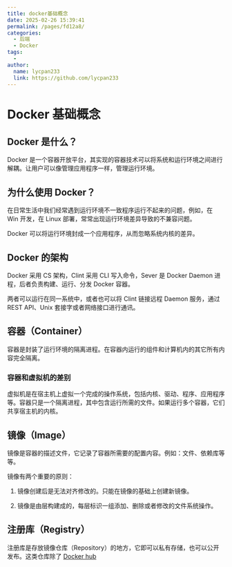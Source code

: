 ```yaml
---
title: docker基础概念
date: 2025-02-26 15:39:41
permalink: /pages/fd12a8/
categories:
  - 后端
  - Docker
tags:
  - 
author: 
  name: lycpan233
  link: https://github.com/lycpan233
---
```



# Docker 基础概念
## Docker 是什么？

Docker 是一个容器开放平台，其实现的容器技术可以将系统和运行环境之间进行解耦。让用户可以像管理应用程序一样，管理运行环境。

## 为什么使用 Docker？

在日常生活中我们经常遇到运行环境不一致程序运行不起来的问题，例如，在 Win 开发，在 Linux 部署，常常出现运行环境差异导致的不兼容问题。

Docker 可以将运行环境封成一个应用程序，从而忽略系统内核的差异。

## Docker 的架构

Docker 采用 CS 架构，Clint 采用 CLI 写入命令，Sever 是 Docker Daemon 进程，后者负责构建、运行、分发 Docker 容器。

两者可以运行在同一系统中，或者也可以将 Clint 链接远程 Daemon 服务，通过 REST API、Unix 套接字或者网络接口进行通讯。


## 容器（Container）

容器是封装了运行环境的隔离进程。在容器内运行的组件和计算机内的其它所有内容完全隔离。

### 容器和虚拟机的差别

虚拟机是在宿主机上虚拟一个完成的操作系统，包括内核、驱动、程序、应用程序等。容器只是一个隔离进程，其中包含运行所需的文件。如果运行多个容器，它们共享宿主机的内核。


## 镜像（Image）

镜像是容器的描述文件，它记录了容器所需要的配置内容。例如：文件、依赖库等等。

镜像有两个重要的原则：

1. 镜像创建后是无法对齐修改的。只能在镜像的基础上创建新镜像。

2. 镜像是由层构建成的，每层标识一组添加、删除或者修改的文件系统操作。

## 注册库（Registry）

注册库是存放镜像仓库（Repository）的地方，它即可以私有存储，也可以公开发布。这类仓库除了 [Docker hub](hub.docker.com)

